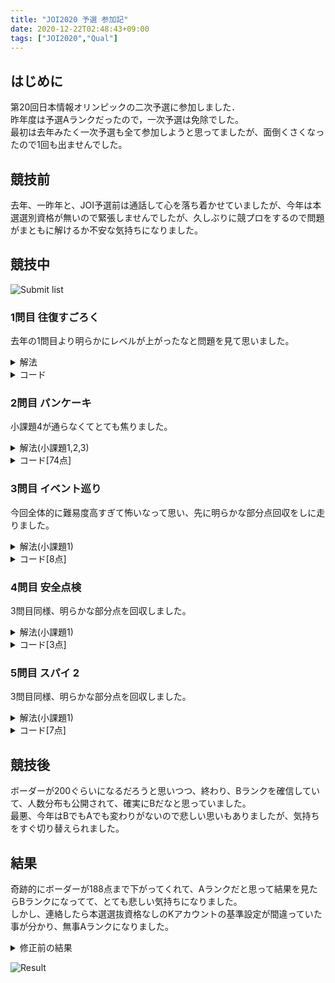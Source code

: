 ```yaml
---
title: "JOI2020 予選 参加記"
date: 2020-12-22T02:48:43+09:00
tags: ["JOI2020","Qual"]
---
```


## はじめに

第20回日本情報オリンピックの二次予選に参加しました．  
昨年度は予選Aランクだったので，一次予選は免除でした。  
最初は去年みたく一次予選も全て参加しようと思ってましたが、面倒くさくなったので1回も出ませんでした。  

## 競技前

去年、一昨年と、JOI予選前は通話して心を落ち着かせていましたが、今年は本選選別資格が無いので緊張しませんでしたが、久しぶりに競プロをするので問題がまともに解けるか不安な気持ちになりました。  

## 競技中

![Submit list](submitlist.jpg)

### 1問目 往復すごろく

去年の1問目より明らかにレベルが上がったなと問題を見て思いました。  

<details><summary>解法</summary>
1度通った場所は飛ばしながら、シミュレーションします。  
</details>

<details><summary>コード</summary>

| ID   | Verdict   | Score |
| ---- | --------- | ----- |
| 1    | AC        | 40/40 |
| 2    | AC        | 60/60 |

```cpp
#include <bits/stdc++.h>
using namespace std;
using i64 = long long;
#define endl "\n"

int main()
{
  i64 N, A;
  string S;
  cin >> N >> A >> S;
  vector<i64> b{0};
  for (i64 i = 0; i < N; i++)
    if (S[i] == '#')
      b.push_back(i + 1);
  b.push_back(N + 1);
  i64 ans = 0, now = A;
  i64 l = b[upper_bound(b.begin(), b.end(), A) - b.begin() - 1];
  i64 r = b[lower_bound(b.begin(), b.end(), A) - b.begin()];
  for (i64 i = 0; l != 0 || r != N + 1; i++)
    if (i % 2 == 0)
    {
      i64 it = lower_bound(b.begin(), b.end(), r) - b.begin();
      if (it == b.size() - 1)
      {
        ans += N + 1 - now;
        now = N + 1;
        r = N + 1;
      }
      else
      {
        ans += b[it] - now;
        now = b[it];
        r = b[it + 1];
      }
    }
    else
    {
      i64 it = upper_bound(b.begin(), b.end(), l) - b.begin() - 1;
      if (it <= 0)
      {
        ans += now;
        now = 0;
        l = 0;
      }
      else
      {
        ans += now - b[it];
        now = b[it];
        l = b[it - 1];
      }
    }
  cout << ans << endl;
  return 0;
}

```

</details>

### 2問目 パンケーキ

小課題4が通らなくてとても焦りました。

<details><summary>解法(小課題1,2,3)</summary>
愚直に文字列で持って完成から全部試すと定数倍が重いため、小課題1,2,3のみ通ります。  
</details>

<details><summary>コード[74点]</summary>

| ID   | Verdict   | Score |
| ---- | --------- | ----- |
| 1    | AC        | 4/4   |
| 2    | AC        | 10/10 |
| 3    | AC        | 60/60 |
| 4    | TLE       | 0/26  |

```cpp
#include <bits/stdc++.h>
using namespace std;
using i64 = long long;
#define endl "\n"

int main()
{
  i64 N, Q;
  cin >> N >> Q;
  for (i64 _ = 0; _ < Q; _++)
  {
    string S;
    cin >> S;
    string c = S;
    sort(c.begin(), c.end());
    if (S == c)
    {
      cout << 0 << endl;
      continue;
    }
    priority_queue<pair<i64, string>, vector<pair<i64, string>>, greater<pair<i64, string>>> que;
    set<string> s;
    que.push({0, S});
    s.insert(S);
    while (que.size())
    {
      pair<i64, string> p = que.top();
      que.pop();
      for (i64 i = 1; i < N + 1; i++)
      {
        pair<i64, string> t = p;
        t.first++;
        reverse(t.second.begin(), t.second.begin() + i);
        if (s.count(t.second) == 0)
        {
          s.insert(t.second);
          que.push(t);
        }
        if (t.second == c)
        {
          cout << t.first << endl;
          goto fin;
        }
      }
    }
  fin:;
  }
  return 0;
}
```

</details>

### 3問目 イベント巡り

今回全体的に難易度高すぎて怖いなって思い、先に明らかな部分点回収をしに走りました。

<details><summary>解法(小課題1)</summary>
行くイベントを決めてそれが実現出来るか全て試します。
</details>

<details><summary>コード[8点]</summary>

| ID   | Verdict   | Score |
| ---- | --------- | ----- |
| 1    | AC        | 8/8   |
| 2    | WA        | 0/11  |
| 3    | WA        | 0/24  |
| 4    | WA        | 0/12  |
| 5    | WA        | 0/23  |
| 6    | WA        | 0/22  |

```cpp
#include <bits/stdc++.h>
using namespace std;
using i64 = long long;
#define endl "\n"

int main()
{
  i64 N, D, K;
  cin >> N >> D >> K;
  vector<pair<i64, i64>> E(N);
  for (i64 i = 0; i < N; i++)
    cin >> E[i].second >> E[i].first;
  sort(E.begin(), E.end());
  i64 ans = 0;
  for (i64 bit = 0; bit < (1 << N); bit++)
  {
    i64 cnt = 0, nowP = -1, nowS = 0;
    for (i64 i = 0; i < N; i++)
      if (bit & (1 << i))
      {
        if (nowP == -1)
          nowP = E[i].second;
        if (nowP != E[i].second)
          nowS += D;
        if (nowS <= E[i].first)
        {
          cnt++;
          nowS = E[i].first + 1;
        }
        else
          cnt == -1e9;
        nowP = E[i].second;
      }
    ans = max(ans, cnt);
  }
  cout << ans << endl;
  return 0;
}
```

</details>

### 4問目 安全点検

3問目同様、明らかな部分点を回収しました。  

<details><summary>解法(小課題1)</summary>
素直に左から仕事をしていくシミュレーションをします。  
</details>

<details><summary>コード[3点]</summary>

| ID   | Verdict   | Score |
| ---- | --------- | ----- |
| 1    | AC        | 3/3   |
| 2    | WA        | 0/15  |
| 3    | WA        | 0/82  |

```cpp
#include <bits/stdc++.h>
using namespace std;
using i64 = long long;
#define endl "\n"

int main()
{
  i64 N, K;
  cin >> N >> K;
  vector<i64> A(N), B(N);
  for (i64 i = 0; i < N; i++)
    cin >> A[i];
  for (i64 i = 0; i < N; i++)
    cin >> B[i];
  i64 ans = A[0] + B[0];
  for (i64 i = 1; i < N; i++)
    ans += A[i] - A[i - 1] + B[i];
  cout << ans << endl;
  return 0;
}
```

</details>

### 5問目 スパイ 2

3問目同様、明らかな部分点を回収しました。  

<details><summary>解法(小課題1)</summary>
全パターン試し、矛盾が生じるかを確認します。  
</details>

<details><summary>コード[7点]</summary>

| ID   | Verdict   | Score |
| ---- | --------- | ----- |
| 1    | AC        | 7/7   |
| 2    | WA        | 0/38  |
| 3    | WA        | 0/55  |

```cpp
#include <bits/stdc++.h>
using namespace std;
using i64 = long long;
#define endl "\n"

int main()
{
  i64 N, M;
  cin >> N >> M;
  vector<i64> T(N), A(M), B(M), C(M);
  for (i64 i = 0; i < N; i++)
    cin >> T[i];
  for (i64 i = 0; i < M; i++)
  {
    cin >> A[i] >> B[i] >> C[i];
    A[i]--;
    B[i]--;
    C[i]--;
  }
  for (i64 bit = 0; bit < (1 << N); bit++)
  {
    bool t = true;
    for (i64 i = 0; i < N; i++)
      if ((T[i] == 1 && !(bit & (1 << i))) || (T[i] == 2 && bit & (1 << i)))
        t = false;
    for (i64 i = 0; i < M; i++)
      if (bit & (1 << A[i]) && bit & (1 << B[i]) && !(bit & (1 << C[i])))
        t = false;
    if (t)
    {
      for (i64 i = 0; i < N; i++)
        if (bit & (1 << i))
          cout << 1 << endl;
        else
          cout << 2 << endl;
      return 0;
    }
  }
  cout << -1 << endl;
  return 0;
}
```

</details>

## 競技後

ボーダーが200ぐらいになるだろうと思いつつ、終わり、Bランクを確信していて、人数分布も公開されて、確実にBだなと思っていました。  
最悪、今年はBでもAでも変わりがないので悲しい思いもありましたが、気持ちをすぐ切り替えられました。  

## 結果

奇跡的にボーダーが188点まで下がってくれて、Aランクだと思って結果を見たらBランクになってて、とても悲しい気持ちになりました。  
しかし、連絡したら本選選抜資格なしのKアカウントの基準設定が間違っていた事が分かり、無事Aランクになりました。

<details><summary>修正前の結果</summary>

![Resulte error](result_error.jpg)

</details>

![Result](result.jpg)
